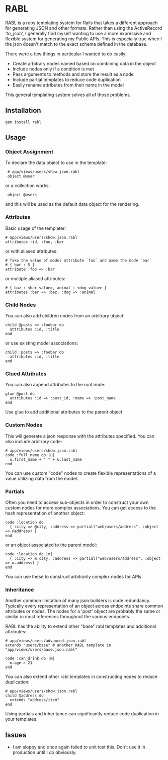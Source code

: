 # RABL #

RABL is a ruby templating system for Rails that takes a different approach for generating JSON and other formats. Rather than using the ActiveRecord 'to_json', I generally find myself wanting to use a more expressive and flexible system for generating my Public APIs. This is especially true when I the json doesn't match to the exact schema defined in the database.

There were a few things in particular I wanted to do easily:

 * Create arbitrary nodes named based on combining data in the object
 * Include nodes only if a condition is met
 * Pass arguments to methods and store the result as a node
 * Include partial templates to reduce code duplication
 * Easily rename attributes from their name in the model

This general templating system solves all of those problems.

## Installation ##

    gem install rabl

## Usage ##

### Object Assignment ###

To declare the data object to use in the template:

     # app/views/users/show.json.rabl
     object @user

or a collection works:

     object @users

and this will be used as the default data object for the rendering.

### Attributes ###

Basic usage of the templater:

    # app/views/users/show.json.rabl
    attributes :id, :foo, :bar

or with aliased attributes:

    # Take the value of model attribute `foo` and name the node `bar`
    # { bar : 5 }
    attribute :foo => :bar

or multiple aliased attributes:

    # { baz : <bar value>, animal : <dog value> }
    attributes :bar => :baz, :dog => :animal

### Child Nodes ###

You can also add children nodes from an arbitrary object:

    child @posts => :foobar do
      attributes :id, :title
    end

or use existing model associations:

    child :posts => :foobar do
      attributes :id, :title
    end

### Glued Attributes ###

You can also append attributes to the root node:

    glue @post do
      attributes :id => :post_id, :name => :post_name
    end

Use glue to add additional attributes to the parent object.

### Custom Nodes ###

This will generate a json response with the attributes specified. You can also include arbitrary code:

    # app/views/users/show.json.rabl
    code :full_name do |u|
      u.first_name + " " + u.last_name
    end

You can use custom "code" nodes to create flexible representations of a value utilizing data from the model.

### Partials ###

Often you need to access sub-objects in order to construct your own custom nodes for more complex associations. You can get access to the hash representation of another object:

    code :location do
      { :city => @city, :address => partial("web/users/address", :object => @address) }
    end

or an object associated to the parent model:

    code :location do |m|
      { :city => m.city, :address => partial("web/users/address", :object => m.address) }
    end

You can use these to construct arbitrarily complex nodes for APIs.

### Inheritance ###

Another common limitation of many json builders is code redundancy. Typically every representation of an object across endpoints share common attributes or nodes. The nodes for a 'post' object are probably the same or similar in most references throughout the various endpoints.

RABL has the ability to extend other "base" rabl templates and additional attributes:

    # app/views/users/advanced.json.rabl
    extends "users/base" # another RABL template in "app/views/users/base.json.rabl"

    code :can_drink do |m|
      m.age > 21
    end

You can also extend other rabl templates in constructing nodes to reduce duplication:

    # app/views/users/show.json.rabl
    child @address do
      extends "address/item"
    end

Using partials and inheritance can significantly reduce code duplication in your templates.

## Issues ##

 * I am sloppy and once again failed to unit test this. Don't use it in production until I do obviously.